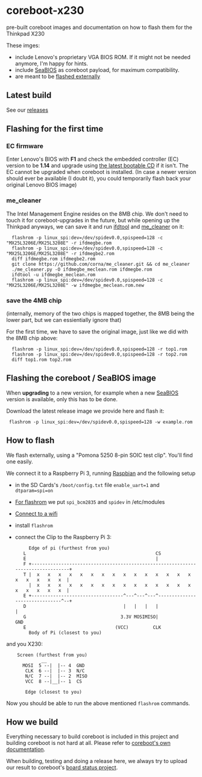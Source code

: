 # coreboot-x230
pre-built coreboot images and documentation on how to flash them for the Thinkpad X230

These imges:
* include Lenovo's proprietary VGA BIOS ROM. If it might not be needed anymore, I'm happy for hints.
* include [SeaBIOS](https://seabios.org/SeaBIOS) as coreboot payload, for maximum compatibility.
* are meant to be [flashed externally](#how-to-flash)

## Latest build
See our [releases](https://github.com/merge/coreboot-x230/releases)

## Flashing for the first time

### EC firmware
Enter Lenovo's BIOS with __F1__ and check the embedded controller (EC) version to be
__1.14__ and upgrade using [the latest bootable CD](https://support.lenovo.com/at/en/downloads/ds029188)
if it isn't. The EC cannot be upgraded when coreboot is installed. (In case a newer
version should ever be available (I doubt it), you could temporarily flash back your
original Lenovo BIOS image)

### me_cleaner
The Intel Management Engine resides on the 8MB chip. We don't need to touch it
for coreboot-upgrades in the future, but while opening up the Thinkpad anyways,
we can save it and run [ifdtool](https://github.com/coreboot/coreboot/tree/master/util/ifdtool)
and [me_cleaner](https://github.com/corna/me_cleaner) on it:


      flashrom -p linux_spi:dev=/dev/spidev0.0,spispeed=128 -c "MX25L3206E/MX25L3208E" -r ifdmegbe.rom
      flashrom -p linux_spi:dev=/dev/spidev0.0,spispeed=128 -c "MX25L3206E/MX25L3208E" -r ifdmegbe2.rom
      diff ifdmegbe.rom ifdmegbe2.rom
      git clone https://github.com/corna/me_cleaner.git && cd me_cleaner
      ./me_cleaner.py -O ifdmegbe_meclean.rom ifdmegbe.rom
      ifdtool -u ifdmegbe_meclean.rom
      flashrom -p linux_spi:dev=/dev/spidev0.0,spispeed=128 -c "MX25L3206E/MX25L3208E" -w ifdmegbe_meclean.rom.new

### save the 4MB chip
(internally, memory of the two chips is mapped together, the 8MB being the lower
part, but we can essientially ignore that)

For the first time, we have to save the original image, just like we did with
the 8MB chip above:


      flashrom -p linux_spi:dev=/dev/spidev0.0,spispeed=128 -r top1.rom
      flashrom -p linux_spi:dev=/dev/spidev0.0,spispeed=128 -r top2.rom
      diff top1.rom top2.rom

## Flashing the coreboot / SeaBIOS image
When __upgrading__ to a new version, for example when a new [SeaBIOS](https://seabios.org/Releases)
version is available, only this has to be done.

Download the latest release image we provide here and flash it:


     flashrom -p linux_spi:dev=/dev/spidev0.0,spispeed=128 -w example.rom

## How to flash
We flash externally, using a "Pomona 5250 8-pin SOIC test clip". You'll find
one easily.

We connect it to a Raspberry Pi 3, running [Raspbian](https://www.raspberrypi.org/downloads/raspbian/)
and the following setup
* in the SD Cards's `/boot/config.txt` file `enable_uart=1` and `dtparam=spi=on`
* [For flashrom](https://www.flashrom.org/RaspberryPi) we put `spi_bcm2835` and `spidev` in /etc/modules
* [Connect to a wifi](https://www.raspberrypi.org/documentation/configuration/wireless/wireless-cli.md)
* install `flashrom`
* connect the Clip to the Raspberry Pi 3:

		   Edge of pi (furthest from you)
		 L                                                CS
		 E                                                |
		 F +---------------------------------------------------------------------------------+
		 T |  x   x   x   x   x   x   x   x   x   x   x   x   x   x   x   x   x   x   x   x  |
		   |  x   x   x   x   x   x   x   x   x   x   x   x   x   x   x   x   x   x   x   x  |
		 E +----------------------------------^---^---^---^-------------------------------^--+
		 D                                    |   |   |   |                               |
		 G                                   3.3V MOSIMISO|                              GND
		 E                                 (VCC)         CLK
		   Body of Pi (closest to you)

and you X230:


		Screen (furthest from you)
			     __
		  MOSI  5 --|  |-- 4  GND
		   CLK  6 --|  |-- 3  N/C
		   N/C  7 --|  |-- 2  MISO
		   VCC  8 --|__|-- 1  CS

		   Edge (closest to you)


Now you should be able to run the above mentioned `flashrom` commands.

## How we build
Everything necessary to build coreboot is included in this project and building
coreboot is not hard at all. Please refer to [coreboot's own documentation](https://www.coreboot.org/Build_HOWTO).

When building, testing and doing a release here, we always try to upload our
result to coreboot's [board status project](https://www.coreboot.org/Supported_Motherboards).

